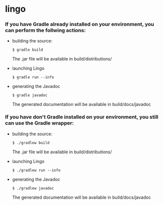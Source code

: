 # lingo


### If you have Gradle already installed on your environment, you can perform the follwing actions:

* building the source:

	``` $ gradle build ```

	The .jar file will be available in build/distributions/

* launching Lingo

	``` $ gradle run --info ```

* generating the Javadoc

	``` $ gradle javadoc ```
	
	The generated documentation will be available in build/docs/javadoc

### If you have don't Gradle installed on your environment, you still can use the Gradle wrapper:

* building the source:

	``` $ ./gradlew build ```
	
	The .jar file will be available in build/distributions/

* launching Lingo

	``` $ ./gradlew run --info ```

* generating the Javadoc

	``` $ ./gradlew javadoc ```
	
	The generated documentation will be available in build/docs/javadoc
